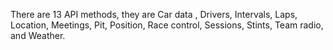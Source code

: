 There are 13 API methods, they are Car data , Drivers, Intervals, Laps, Location, Meetings, Pit, Position, Race control, Sessions, Stints, Team radio, and Weather.

